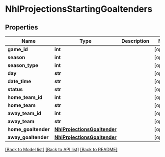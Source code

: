 # NhlProjectionsStartingGoaltenders

## Properties
Name | Type | Description | Notes
------------ | ------------- | ------------- | -------------
**game_id** | **int** |  | [optional] 
**season** | **int** |  | [optional] 
**season_type** | **int** |  | [optional] 
**day** | **str** |  | [optional] 
**date_time** | **str** |  | [optional] 
**status** | **str** |  | [optional] 
**home_team_id** | **int** |  | [optional] 
**home_team** | **str** |  | [optional] 
**away_team_id** | **int** |  | [optional] 
**away_team** | **str** |  | [optional] 
**home_goaltender** | [**NhlProjectionsGoaltender**](NhlProjectionsGoaltender.md) |  | [optional] 
**away_goaltender** | [**NhlProjectionsGoaltender**](NhlProjectionsGoaltender.md) |  | [optional] 

[[Back to Model list]](../README.md#documentation-for-models) [[Back to API list]](../README.md#documentation-for-api-endpoints) [[Back to README]](../README.md)


